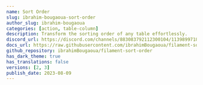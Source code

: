 ```yaml
---
name: Sort Order
slug: ibrahim-bougaoua-sort-order
author_slug: ibrahim-bougaoua
categories: [action, table-column]
description: Transform the sorting order of any table effortlessly.
discord_url: https://discord.com/channels/883083792112300104/1139899718588174438
docs_url: https://raw.githubusercontent.com/ibrahimBougaoua/filament-sort-order/main/README.md
github_repository: ibrahimBougaoua/filament-sort-order
has_dark_theme: true
has_translations: false
versions: [2, 3]
publish_date: 2023-08-09
---
```

